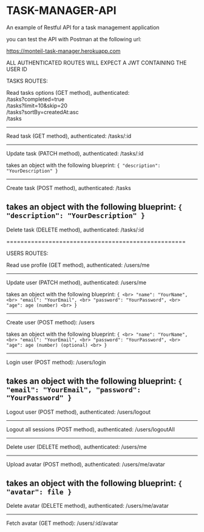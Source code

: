 TASK-MANAGER-API
================

An example of Restful API for a task management application

you can test the API with Postman at the following url:

https://monteil-task-manager.herokuapp.com


ALL AUTHENTICATED ROUTES WILL EXPECT A JWT CONTAINING THE USER ID

TASKS ROUTES:

Read tasks options (GET method), authenticated: <br>
/tasks?completed=true <br>
/tasks?limit=10&skip=20 <br>
/tasks?sortBy=createdAt:asc <br>
/tasks <br>

--------------------------------------------------

Read task (GET method), authenticated:
/tasks/:id

--------------------------------------------------

Update task (PATCH method), authenticated: 
/tasks/:id

takes an object with the following blueprint:
`
{
    "description": "YourDescription"
}
`

--------------------------------------------------


Create task (POST method), authenticated:
/tasks

takes an object with the following blueprint:
`
{
    "description": "YourDescription"
}
`
--------------------------------------------------

Delete task (DELETE method), authenticated:
/tasks/:id


===================================================


USERS ROUTES:

Read use profile (GET method), authenticated:
/users/me


--------------------------------------------------

Update user (PATCH method), authenticated:
/users/me

takes an object with the following blueprint:
`
{ <br>
    "name": "YourName", <br>
    "email": "YourEmail", <br>
    "password": "YourPassword", <br>
    "age": age (number) <br>
}
`

--------------------------------------------------

Create user (POST method):
/users

takes an object with the following blueprint:
`
{ <br>
    "name": "YourName", <br>
    "email": "YourEmail", <br>
    "password": "YourPassword", <br>
    "age": age (number) (optional) <br>
}
`

--------------------------------------------------

Login user (POST method):
/users/login


takes an object with the following blueprint:
`
{
    "email": "YourEmail",
    "password": "YourPassword"
}
`
--------------------------------------------------

Logout user (POST method), authenticated:
/users/logout

--------------------------------------------------

Logout all sessions (POST method), authenticated:
/users/logoutAll


--------------------------------------------------

Delete user (DELETE method), authenticated:
/users/me

--------------------------------------------------

Upload avatar (POST method), authenticated:
/users/me/avatar

takes an object with the following blueprint:
`
{
    "avatar": file
}
`
--------------------------------------------------

Delete avatar (DELETE method), authenticated:
/users/me/avatar

--------------------------------------------------

Fetch avatar (GET method):
/users/:id/avatar

